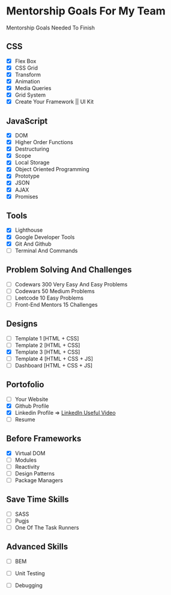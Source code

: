 # Mentorship Goals For My Team

Mentorship Goals Needed To Finish

## CSS

- [x] Flex Box
- [x] CSS Grid
- [x] Transform
- [x] Animation
- [x] Media Queries
- [x] Grid System
- [x] Create Your Framework || UI Kit

## JavaScript

- [x] DOM
- [x] Higher Order Functions
- [x] Destructuring
- [x] Scope
- [x] Local Storage
- [x] Object Oriented Programming
- [x] Prototype
- [x] JSON
- [x] AJAX
- [x] Promises

## Tools 

- [x] Lighthouse
- [x] Google Developer Tools
- [x] Git And Github
- [ ] Terminal And Commands

## Problem Solving And Challenges

- [ ] Codewars 300 Very Easy And Easy Problems
- [ ] Codewars 50 Medium Problems
- [ ] Leetcode 10 Easy Problems
- [ ] Front-End Mentors 15 Challenges

## Designs

- [ ] Template 1 [HTML + CSS]
- [ ] Template 2 [HTML + CSS]
- [x] Template 3 [HTML + CSS]
- [ ] Template 4 [HTML + CSS + JS]
- [ ] Dashboard [HTML + CSS + JS]

## Portofolio

- [ ] Your Website
- [x] Github Profile
- [x] Linkedin Profile => [LinkedIn Useful Video](https://www.youtube.com/watch?v=7JysIkTyccs)
- [ ] Resume

## Before Frameworks

- [x] Virtual DOM
- [ ] Modules
- [ ] Reactivity
- [ ] Design Patterns
- [ ] Package Managers

## Save Time Skills

- [ ] SASS
- [ ] Pugjs
- [ ] One Of The Task Runners

## Advanced Skills

- [ ] BEM
- [ ] Unit Testing
- [ ] Debugging


